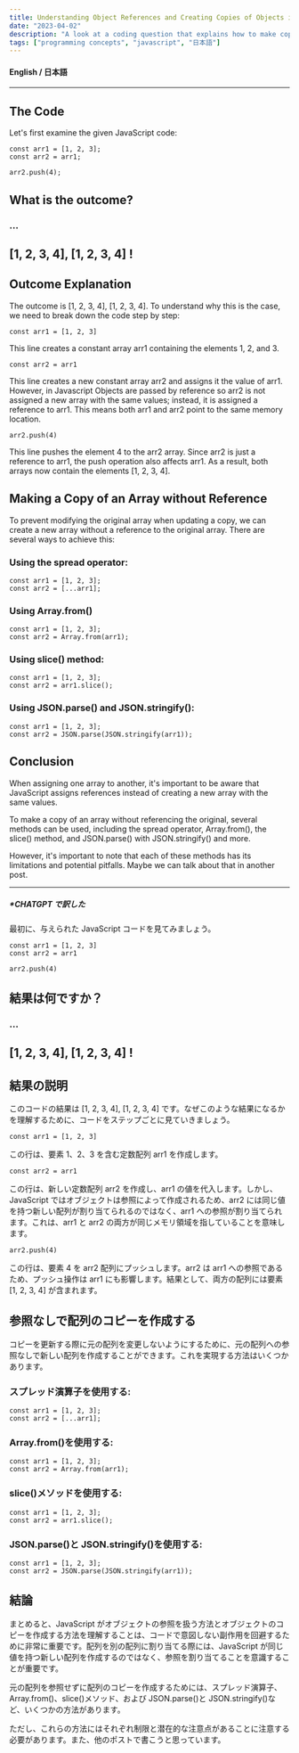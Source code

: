 ```yaml
---
title: Understanding Object References and Creating Copies of Objects in JavaScript
date: "2023-04-02"
description: "A look at a coding question that explains how to make copies of objects in Javascript"
tags: ["programming concepts", "javascript", "日本語"]
---
```


#### English / 日本語　

<hr>

## The Code

Let's first examine the given JavaScript code:

```
const arr1 = [1, 2, 3];
const arr2 = arr1;

arr2.push(4);

```

## What is the outcome?

### ...

## [1, 2, 3, 4], [1, 2, 3, 4] !

## Outcome Explanation

The outcome is [1, 2, 3, 4], [1, 2, 3, 4]. To understand why this is the case, we need to break down the code step by step:

`const arr1 = [1, 2, 3]`

This line creates a constant array arr1 containing the elements 1, 2, and 3.

`const arr2 = arr1`

This line creates a new constant array arr2 and assigns it the value of arr1. However, in Javascript Objects are passed by reference so arr2 is not assigned a new array with the same values; instead, it is assigned a reference to arr1. This means both arr1 and arr2 point to the same memory location.

`arr2.push(4)`

This line pushes the element 4 to the arr2 array. Since arr2 is just a reference to arr1, the push operation also affects arr1. As a result, both arrays now contain the elements [1, 2, 3, 4].

## Making a Copy of an Array without Reference

To prevent modifying the original array when updating a copy, we can create a new array without a reference to the original array. There are several ways to achieve this:

### Using the spread operator:

```
const arr1 = [1, 2, 3];
const arr2 = [...arr1];

```

### Using Array.from()

```
const arr1 = [1, 2, 3];
const arr2 = Array.from(arr1);
```

### Using slice() method:

```
const arr1 = [1, 2, 3];
const arr2 = arr1.slice();

```

### Using JSON.parse() and JSON.stringify():

```
const arr1 = [1, 2, 3];
const arr2 = JSON.parse(JSON.stringify(arr1));
```

## Conclusion

When assigning one array to another, it's important to be aware that JavaScript assigns references instead of creating a new array with the same values.

To make a copy of an array without referencing the original, several methods can be used, including the spread operator, Array.from(), the slice() method, and JSON.parse() with JSON.stringify() and more.

However, it's important to note that each of these methods has its limitations and potential pitfalls. Maybe we can talk about that in another post.

<hr>

##### \*CHATGPT で訳した

最初に、与えられた JavaScript コードを見てみましょう。

```
const arr1 = [1, 2, 3]
const arr2 = arr1

arr2.push(4)
```

## 結果は何ですか？

### ...

## [1, 2, 3, 4], [1, 2, 3, 4] !

## 結果の説明

このコードの結果は [1, 2, 3, 4], [1, 2, 3, 4] です。なぜこのような結果になるかを理解するために、コードをステップごとに見ていきましょう。

`const arr1 = [1, 2, 3]`

この行は、要素 1、2、3 を含む定数配列 arr1 を作成します。

`const arr2 = arr1`

この行は、新しい定数配列 arr2 を作成し、arr1 の値を代入します。しかし、JavaScript ではオブジェクトは参照によって作成されるため、arr2 には同じ値を持つ新しい配列が割り当てられるのではなく、arr1 への参照が割り当てられます。これは、arr1 と arr2 の両方が同じメモリ領域を指していることを意味します。

`arr2.push(4)`

この行は、要素 4 を arr2 配列にプッシュします。arr2 は arr1 への参照であるため、プッシュ操作は arr1 にも影響します。結果として、両方の配列には要素 [1, 2, 3, 4] が含まれます。

## 参照なしで配列のコピーを作成する

コピーを更新する際に元の配列を変更しないようにするために、元の配列への参照なしで新しい配列を作成することができます。これを実現する方法はいくつかあります。

### スプレッド演算子を使用する:

```
const arr1 = [1, 2, 3];
const arr2 = [...arr1];

```

### Array.from()を使用する:

```
const arr1 = [1, 2, 3];
const arr2 = Array.from(arr1);
```

### slice()メソッドを使用する:

```
const arr1 = [1, 2, 3];
const arr2 = arr1.slice();

```

### JSON.parse()と JSON.stringify()を使用する:

```
const arr1 = [1, 2, 3];
const arr2 = JSON.parse(JSON.stringify(arr1));
```

## 結論

まとめると、JavaScript がオブジェクトの参照を扱う方法とオブジェクトのコピーを作成する方法を理解することは、コードで意図しない副作用を回避するために非常に重要です。配列を別の配列に割り当てる際には、JavaScript が同じ値を持つ新しい配列を作成するのではなく、参照を割り当てることを意識することが重要です。

元の配列を参照せずに配列のコピーを作成するためには、スプレッド演算子、Array.from()、slice()メソッド、および JSON.parse()と JSON.stringify()など、いくつかの方法があります。

ただし、これらの方法にはそれぞれ制限と潜在的な注意点があることに注意する必要があります。また、他のポストで書こうと思っています。
